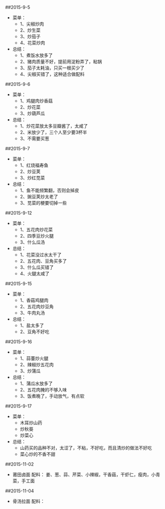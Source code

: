 ##2015-9-5
- 菜单：
	- 1、尖椒炒肉
	- 2、炒生菜
	- 3、炒茄子
	- 4、花菜炒肉
- 总结：
	- 1、煮饭水放多了
	- 2、猪肉质量不好，提前用淀粉弄了，粘锅
	- 3、茄子太耗油，只买一根买少了
	- 4、尖椒买错了，这种适合做配料

##2015-9-6
- 菜单：
	- 1、鸡腿肉炒香菇
	- 2、炒花菜
	- 3、炒葫芦瓜
- 总结：
	- 1、炒花菜放太多豆瓣酱了，太咸了
	- 2、米放少了，三个人至少要3杯半
	- 3、不需要买葱

##2015-9-7
- 菜单：
	- 1、红烧福寿鱼
	- 2、炒豆荚
	- 3、炒红苋菜
- 总结：
	- 1、鱼不能频繁翻，否则会掉皮
	- 2、豌豆荚炒太老了
	- 3、苋菜的梗要切掉一些

##2015-9-12
- 菜单：
	- 1、五花肉炒花菜
	- 2、四季豆炒火腿
	- 3、什么瓜汤
- 总结：
	- 1、花菜没过水太干了
	- 2、五花肉、豆角买多了
	- 3、什么瓜买错了
	- 4、火腿太咸了

##2015-9-15
- 菜单：
	- 1、香菇鸡腿肉
	- 2、五花肉炒豆角
	- 3、牛肉丸汤
- 总结：
	- 1、盐太多了
	- 2、豆角不好吃

##2015-9-16
- 菜单：
	- 1、蒜薹炒火腿
	- 2、辣椒炒五花肉
	- 3、炒蒲瓜
- 总结：
	- 1、蒲瓜水放多了
	- 2、五花肉腌的不够入味
	- 3、饭煮晚了，手动放气，有点软

##2015-9-17
- 菜单：
	- 木耳炒山药
	- 炒秋葵
	- 炒菜心
- 总结：
	- 山药买的品种不对，太涩了，不粘，不好吃，而且清炒的做法不好吃
	- 菜心炒的不香不甜

##2015-11-02
- 莆田卤面
  配料： 姜、葱、蒜、芹菜、小辣椒，干香菇，干虾仁，瘦肉，小青菜，手工面

##2015-11-04
- 骨汤拉面
  配料： 











